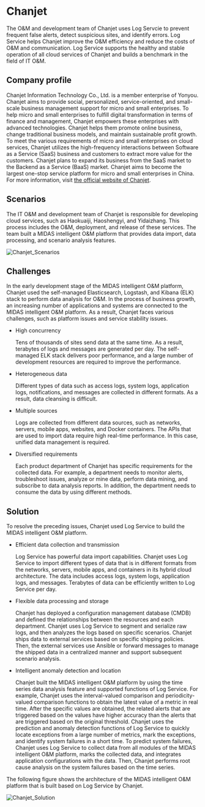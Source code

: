 # Chanjet

The O&M and development team of Chanjet uses Log Servcie to prevent frequent false alerts, detect suspicious sites, and identify errors. Log Service helps Chanjet improve the O&M efficiency and reduce the costs of O&M and communication. Log Service supports the healthy and stable operation of all cloud services of Chanjet and builds a benchmark in the field of IT O&M.

## Company profile

Chanjet Information Technology Co., Ltd. is a member enterprise of Yonyou. Chanjet aims to provide social, personalized, service-oriented, and small-scale business management support for micro and small enterprises. To help micro and small enterprises to fulfill digital transformation in terms of finance and management, Chanjet empowers these enterprises with advanced technologies. Chanjet helps them promote online business, change traditional business models, and maintain sustainable profit growth. To meet the various requirements of micro and small enterprises on cloud services, Chanjet utilizes the high-frequency interactions between Software as a Service \(SaaS\) business and customers to extract more value for the customers. Chanjet plans to expand its business from the SaaS market to the Backend as a Service \(BaaS\) market. Chanjet aims to become the largest one-stop service platform for micro and small enterprises in China. For more information, visit [the official website of Chanjet](https://www.chanjet.com/).

## Scenarios

The IT O&M and development team of Chanjet is responsible for developing cloud services, such as Haokuaiji, Haoshengyi, and Yidaizhang. This process includes the O&M, deployment, and release of these services. The team built a MIDAS intelligent O&M platform that provides data import, data processing, and scenario analysis features.

![Chanjet_Scenarios](https://static-aliyun-doc.oss-accelerate.aliyuncs.com/assets/img/en-US/0443694261/p271777.png)

## Challenges

In the early development stage of the MIDAS intelligent O&M platform, Chanjet used the self-managed Elasticsearch, Logstash, and Kibana \(ELK\) stack to perform data analysis for O&M. In the process of business growth, an increasing number of applications and systems are connected to the MIDAS intelligent O&M platform. As a result, Chanjet faces various challenges, such as platform issues and service stability issues.

-   High concurrency

    Tens of thousands of sites send data at the same time. As a result, terabytes of logs and messages are generated per day. The self-managed ELK stack delivers poor performance, and a large number of development resources are required to improve the performance.

-   Heterogeneous data

    Different types of data such as access logs, system logs, application logs, notifications, and messages are collected in different formats. As a result, data cleansing is difficult.

-   Multiple sources

    Logs are collected from different data sources, such as networks, servers, mobile apps, websites, and Docker containers. The APIs that are used to import data require high real-time performance. In this case, unified data management is required.

-   Diversified requirements

    Each product department of Chanjet has specific requirements for the collected data. For example, a department needs to monitor alerts, troubleshoot issues, analyze or mine data, perform data mining, and subscribe to data analysis reports. In addition, the department needs to consume the data by using different methods.


## Solution

To resolve the preceding issues, Chanjet used Log Service to build the MIDAS intelligent O&M platform.

-   Efficient data collection and transmission

    Log Service has powerful data import capabilities. Chanjet uses Log Service to import different types of data that is in different formats from the networks, servers, mobile apps, and containers in its hybrid cloud architecture. The data includes access logs, system logs, application logs, and messages. Terabytes of data can be efficiently written to Log Service per day.

-   Flexible data processing and storage

    Chanjet has deployed a configuration management database \(CMDB\) and defined the relationships between the resources and each department. Chanjet uses Log Service to segment and serialize raw logs, and then analyzes the logs based on specific scenarios. Chanjet ships data to external services based on specific shipping policies. Then, the external services use Ansible or forward messages to manage the shipped data in a centralized manner and support subsequent scenario analysis.

-   Intelligent anomaly detection and location

    Chanjet built the MIDAS intelligent O&M platform by using the time series data analysis feature and supported functions of Log Service. For example, Chanjet uses the interval-valued comparison and periodicity-valued comparison functions to obtain the latest value of a metric in real time. After the specific values are obtained, the related alerts that are triggered based on the values have higher accuracy than the alerts that are triggered based on the original threshold. Chanjet uses the prediction and anomaly detection functions of Log Service to quickly locate exceptions from a large number of metrics, mark the exceptions, and identify system failures in a short time. To predict system failures, Chanjet uses Log Service to collect data from all modules of the MIDAS intelligent O&M platform, marks the collected data, and integrates application configurations with the data. Then, Chanjet performs root cause analysis on the system failures based on the time series.


The following figure shows the architecture of the MIDAS intelligent O&M platform that is built based on Log Service by Chanjet.

![Chanjet_Solution](https://static-aliyun-doc.oss-accelerate.aliyuncs.com/assets/img/en-US/0443694261/p271779.png)

